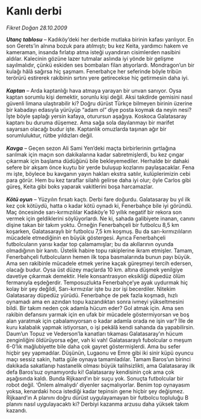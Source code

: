# Kanlı derbi

*Fikret Doğan 28.10.2009*

<div class="taraf_structure_2col_1zq">
<div class="margen_n">



 <p><b><i>Utanç tablosu</i></b> – Kadıköy’deki her derbide mutlaka birinin kafası yarılıyor. En son Gerets’in alnına bozuk para atılmıştı; bu kez Keita, yardımcı hakem ve kameraman, insanda fırlatıp atma isteği uyandıran cisimlerden nasibini aldılar. Kalecinin gözüne lazer tutmalar aslında iyi yönde bir gelişme sayılmalıdır, çünkü eskiden ses bombaları filan atıyorlardı. Mondragon’un bir kulağı hâlâ sağırsa hiç şaşmam. Fenerbahçe her seferinde böyle tribün terörürü estirerek rakibinin sırtını yere getirecekse hiç getirmesin daha iyi. <b><i><br/><br/>Kaptan</i></b> – Arda kaptanlığı hava atmaya yarayan bir unvan sanıyor. Oysa kaptan sorumlu kişi demektir, sorunlu kişi değil. Aksi takdirde gemisini nasıl güvenli limana ulaştırabilir ki? Doğru dürüst Türkçe bilmeyen birinin üzerine bir kabadayı edasıyla yürüyüp “adam ol” diye posta koymak da neyin nesi? İşte böyle şaplağı yersin kafaya, oturursun aşağıya. Koskoca Galatasaray kaptanı bu duruma düşemez. Ama sağa sola dayılanmayı bir marifet sayarsan olacağı budur işte. Kaptanlık omuzlarda taşınan ağır bir sorumluluktur, rütbe yıldızları değil.<b><i> <br/><br/>Kavga</i></b> – Geçen sezon Ali Sami Yen’deki maçta birbirlerinin gırtlağına sarılmak için maçın son dakikalarına kadar sabretmişlerdi, bu kez çıngar çıkarmak için başlama düdüğünü bile bekleyemediler. Herhalde bir dahaki sefere bir akşam önce kuytu bir yerde buluşup kozlarını paylaşacaklar. Fena mı işte, böylece bu kavganın yayın hakları ekstra satılır, kulüplerimizin cebi para görür. Hem bu kez taraflar silahlı gelirse daha iyi olur; öyle Carlos gibi güreş, Keita gibi boks yaparak vakitlerini boşa harcamazlar.<b><i> <br/><br/>Kötü oyun</i></b> – Yüzyılın fırsatı kaçtı. Derbi fare doğurdu. Galatasaray bu yıl ilk kez çok kötüydü, hatta o kadar kötü oynadı ki, Fenerbahçe bile iyi göründü. Maç öncesinde sarı-kırmızılılar Kadıköy’e 10 yıllık negatif bir rekora son vermek için geldiklerini söylüyorlardı. Ne ki, sahada galibiyete inanan, canını dişine takan bir takım yoktu. Örneğin Fenerbahçeli bir futbolcu 8,5 km koşarken, Galatasaraylı bir futbolcu 7,5 km koşmuş. Bu da sarı-kırmızılıların mücadele etmediğinin en büyük göstergesi. Ayrıca Fenerbahçeli futbolcuların yarısı kadar top çalamamışlar; bu da akıllarının oyunda olmadığının bir kanıtı. Üstelik habire topu rakiplerine ikram etmişler. Tamam, Fenerbahçeli futbolcuların hemen ilk topa basmalarında bunun payı büyük. Ama sen rakibinle mücadele etmek yerine kaçak güreşmeyi tercih edersen, olacağı budur. Oysa üst düzey maçlarda 10 km. altına düşmek yenilgiye davetiye çıkarmak demektir. Hele konsantrasyon eksikliği düpedüz ölüm fermanıyla eşdeğerdir. Temposuzlukta Fenerbahçe’ye ayak uydurmak hiç kolay bir şey değildi, Sarı-kırmızılar işte bu zor işi becerdiler. Nitekim Galatasaray düpedüz yürüdü. Fenerbahçe de pek fazla koşmadı, hızlı oynamadı ama en azından topu kazandıktan sonra ivmeyi yükseltmesini bildi. Bir takım neden çok adamla hücum eder? Gol atmak için. Ama sen rakibin defansını yarmak için en ufak bir mücadele göstermiyorsan ve boş alan yaratmak için çabalamıyorsan o kadar adamla orada ne işin var? İlle de kuru kalabalık yapmak istiyorsan, o işi pekâlâ kendi sahanda da yapabilirsin. Daum’un Topuz ve Vederson’la kanatları tıkaması Galatasaray’ın hücum zenginliğini öldürüyorsa eğer, vah ki vah! Galatasaraylı fubolcular o meşum 6-0’lık mağlubiyette bile daha çok gayret göstermişlerdi. Ama bu sefer hiçbir şey yapmadılar. Düşünün, Lugaonu ve Emre gibi iki sinir küpü oyuncu maçı sessiz sakin, hatta güle oynaya tamamladılar. Tamam Baros’un birinci dakikada sakatlanıp hastanelik olması büyük talihsizlikti, ama Galatasaray ilk defa Baros’suz oynamıyordu ki! Galatasaray kendisinin çok ama çok aşağısında kaldı. Bunda Rijkaard’ın bir suçu yok. Sonuçta futbolcular bir robot değil. ‘Önlem almalıydı’ diyenler saçmalıyorlar. Benim top oynayasım yoksa, kenardaki hoca istediği kadar tepinsin gene hiçbir şey değişmez. Rijkaard’ın A planını doğru dürüst uygulayamayan bir futbolcu topluluğu B planını nasıl uygulayacaktı ki? Derbiyi kazanma arzusu daha yüksek takım kazandı. </p>
<br/>
<br/>
<br/>



<br/>


<div id="taraf_not">
</div>

</div>


</div>
